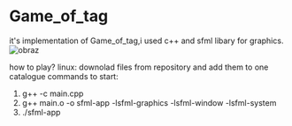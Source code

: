 # Game_of_tag
it's implementation of Game_of_tag,i used c++ and sfml libary for graphics.
![obraz](https://github.com/wisniaczekm/Game_of_tag/assets/173550839/4b80ee08-fe08-4499-8700-5cff0788afd1)

how to play?
linux:
downolad files from repository and add them to one catalogue
commands to start:
1. g++ -c main.cpp
2. g++ main.o -o sfml-app -lsfml-graphics -lsfml-window -lsfml-system
3. ./sfml-app


